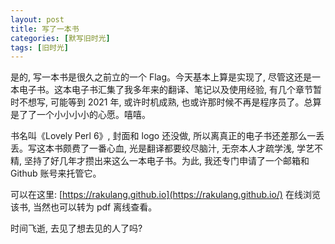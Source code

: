 ```yaml
---
layout: post
title: 写了一本书
categories: [默写旧时光]
tags: [旧时光]
---
```


是的, 写一本书是很久之前立的一个 Flag。今天基本上算是实现了, 尽管这还是一本电子书。这本电子书汇集了我多年来的翻译、笔记以及使用经验, 有几个章节暂时不想写, 可能等到 2021 年, 或许时机成熟, 也或许那时候不再是程序员了。总算是了了一个小小小小的心愿。嘻嘻。

书名叫《Lovely Perl 6》, 封面和 logo 还没做, 所以离真正的电子书还差那么一丢丢。写这本书颇费了一番心血, 光是翻译都要绞尽脑汁, 无奈本人才疏学浅, 学艺不精, 坚持了好几年才攒出来这么一本电子书。为此, 我还专门申请了一个邮箱和 Github 账号来托管它。

可以在这里: [https://rakulang.github.io](https://rakulang.github.io/) 在线浏览该书, 当然也可以转为 pdf 离线查看。

时间飞逝, 去见了想去见的人了吗?
